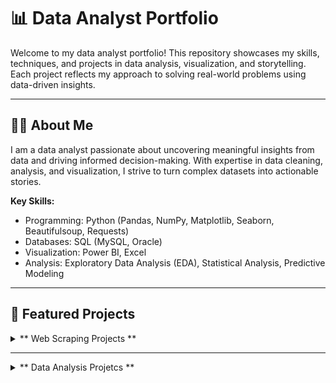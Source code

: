 # 📊 Data Analyst Portfolio

Welcome to my data analyst portfolio! This repository showcases my skills, techniques, and projects in data analysis, visualization, and storytelling. Each project reflects my approach to solving real-world problems using data-driven insights.

---

## 🧑‍💻 About Me

I am a data analyst passionate about uncovering meaningful insights from data and driving informed decision-making. With expertise in data cleaning, analysis, and visualization, I strive to turn complex datasets into actionable stories.

**Key Skills:**
- Programming: Python (Pandas, NumPy, Matplotlib, Seaborn, Beautifulsoup, Requests)
- Databases: SQL (MySQL, Oracle)
- Visualization:  Power BI, Excel
- Analysis: Exploratory Data Analysis (EDA), Statistical Analysis, Predictive Modeling

---

## 🌟 Featured Projects

<details>
  <summary>** Web Scraping Projects **</summary>

  ### **1. Web Scraping Quotes**
  - **Description:** This script scrapes quotes, their authors, and tags from the website 'https://quotes.toscrape.com'. 
      The data is saved into a CSV file named 'quotes.csv'. This is my first attempt at web scraping.
  - **Tools Used:** Python (Pandas, Requests, Beautifulsoup)
  - **Key Insights:** 
    - The script demonstrates how to scrape structured data from a website (https://quotes.toscrape.com).
    - Extracts quotes, their respective authors, and associated tags from multiple pages.
    - The collected data is stored in a CSV file (quotes.csv) for further analysis or usage.
  - **Limitations and Areas for Improvement:**
    - Static Website: Works well for static websites like quotes.toscrape.com, but might need adjustments for dynamic or JavaScript-rendered pages.
    - Error and Timeout Handling: Lacks explicit handling for potential errors like network issues or server timeouts.
  - [Explore Project](https://github.com/0-jagadish-0/jagadish/blob/8e3ba3d19bd8e27d7bd870e3be6025d051d68d11/webscarping%20quotes/quotes.py)

  ---

  ### **2. Web Scraping countries_population**
  - **Description:** This project involves web scraping country population data from the Wikipedia page:
      https://en.wikipedia.org/wiki/List_of_countries_and_dependencies_by_population.
      The script extracts tabular data, including the rank, country or dependency name, population, and other relevant details.
      It stores the data in a structured format using Pandas, enabling further analysis or export to a file format like CSV.
  - **Tools Used:** Python (Pandas, Requests, Beautifulsoup)
  - **Key Techniques Demonstrated:** 
    - Dynamic Header Extraction: The script dynamically extracts headers to adapt to changes in the table's structure on the webpage.
    - Handling HTML Tables: Iterates through rows and columns to capture clean, usable data.
    - Data Formatting: Strips extra whitespace for a polished and consistent dataset.
  - **Conclusion:**
    - This project highlights the basics of web scraping, dynamic data extraction, and data structuring using Python.
     The output can be applied to various analytical tasks or saved for future reference. It provides a robust framework for extracting structured data from 
     similar tables on other webpages.
  - [Explore Project](https://github.com/0-jagadish-0/jagadish/blob/18447c00ff8e87986042c93f6cdfb1fdf19b3937/web%20scarping%20countries_population/country.py)

  ---

  ### **3. Web Scraping countries_capitals**
  - **Description:** This project demonstrates how to scrape tabular data from a Wikipedia page and process it into a structured format using Python.
     The data collected includes a list of countries and their capitals in native languages, which is saved in a CSV file for further analysis or sharing.
  - **Tools Used:** Python (Pandas, Requests, Beautifulsoup)
  - **Challenges Solved:** 
    - Extracting multi-table data from HTML.
    - Cleaning and structuring unformatted web data into a readable format.
    - Managing dynamic or inconsistent HTML structures.
  - **Potential Applications:**
    - Automating data collection from public web pages.
    - Creating datasets for research or data analysis projects.
    - Serving as a foundational skill for larger web scraping projects.
  - [Explore Project](https://github.com/0-jagadish-0/jagadish/blob/4ca8198cf1ec988c22674a3e3b460f49e7c2c94d/web%20scarping%20countries_capitals/captials.py)

  ---

  ### **4. Web Scraping cricketers_data**
  - **Description:** This project involves creating a web scraping script to extract a comprehensive list of cricket players from a statistics website, categorized alphabetically.
     The scraped data is processed and stored in a structured format using pandas and saved as a CSV file. This project showcases proficiency in web scraping, data parsing, and storage using Python.
  - **Tools Used:** Python (Pandas, Requests, Beautifulsoup)
  - **Key Features:** 
    - Dynamic URL Handling: Iterates through URLs for all alphabetical categories (A-Z).
    - Data Extraction: Scrapes player names and related details from the target website.
    - HTML Parsing: Utilizes Beautiful Soup to identify and extract data from specific table structures.
    - Data Storage: Converts extracted data into a pandas DataFrame and saves it as a CSV file
  - **Skills Demonstrated:**
    - Web scraping using Beautiful Soup.
    - Efficient data handling and storage using pandas.
    - Automating tasks with Python.
    - Working with HTML and identifying specific elements (e.g., tables).
  - [Explore Project](https://github.com/0-jagadish-0/jagadish/blob/905868aaab5e36aa4a3df844466a83b85febb0df/web%20scarping%20cricket_players_data/circket_players.py)

  ---

  ### **5. Web Scraping olympics_data**
  - **Description:** his project is a Python-based web scraping script designed to extract Olympic medal data from the Olympedia website.
     The script automates the process of gathering structured information from multiple pages and organizes the data into a well-formatted CSV file.
    A key highlight of this project is the inclusion of robust error handling for the first time, making the scraping process more reliable and efficient.
  - **Tools Used:** Python (Pandas, Requests, Beautifulsoup)
  - **Key Features:** 
    - Dynamic Page Navigation: Automatically iterates through multiple pages to scrape data.
    - Error Handling: Implemented error handling for the first time, enabling the script to gracefully handle:
       Missing pages (e.g., skips pages 27 and 28).
       HTTP errors like 404 (Not Found) and other non-200 responses.
       Network-related exceptions (e.g., timeouts).
    - Data Normalization: Ensures consistent column structure across all scraped data.
    - CSV Export: Saves the cleaned and structured data into a CSV file for analysis and sharing.
  - **Challenges Solved:**
    - Successfully addressed missing data pages.
    - Implemented error handling to manage HTTP and network-related issues.
    - Dynamically adjusted column structures for inconsistent table rows.
  - [Explore Project](https://github.com/0-jagadish-0/jagadish/blob/7bb2883fd437df71236f0bdeb8a088f41d91f552/web%20scarping%20oplympics%20data/main.py)

</details>

---
<details>
  <summary>** Data Analysis Projetcs **</summary>

  ### **1. Titanic Survivors Analysis**
  - **Description:** In this project, we perform a comprehensive analysis of the Titanic dataset to explore survival rates based on various factors such as class, gender, age, and embarkation port.
     The dataset is cleaned by handling missing values and then analyzed to determine patterns that might have influenced passengers' chances of survival.
    The results are visualized through different plots to provide a clear understanding of how each factor impacted survival on the Titanic.
  - **Tools Used:** Python (Pandas, Numpy, Seaborn, Matplotlib)
  - **Visualiations:** 
    - Created five key visualizations to highlight insights:
    - Overall Survivors: Bar chart showing the percentage of survivors versus non-survivors.
    - Survivors by Gender: Comparison of survival rates between males and females, highlighting significant gender differences.
    - Survivors by Age Group: Age groups (e.g., children, adults, elderly) and their respective survival rates visualized using a histogram or box plot.
    - Survivors by Class: A breakdown of survival rates across first, second, and third-class passengers using a bar plot.
    - Survivors by Embarkation Port: Analysis of survival rates based on the embarkation ports (Southampton, Cherbourg, Queenstown) using a bar or pie chart.
  - **Challenges Solved:**
    - Handling Missing Data: Applied techniques like imputation and exclusion for missing values in the age and embarkation columns.
    - Balancing Data for Visualization: Used percentage-based normalization to avoid misleading interpretations due to class imbalances.
  - **Skills Demonstrated:**
    - Data preprocessing and cleaning.
    - Data analysis and interpretation.
    - Data visualization using Seaborn and Matplotlib.
    - Communicating findings effectively through visual and textual narratives.
  - [Explore Project](https://github.com/0-jagadish-0/jagadish/blob/b69bc9c0b4b810d1510cd95e4ecb688694947e53/Data%20Anlysis%20Titanic%20Survivors/main.ipynb)
  - 
  ### **2. Simple Trading Strategy Using Facebook stock data**
  - **Description:** This project demonstrates a simple trading strategy using historical stock data for Facebook (Meta Platforms).
      The strategy leverages moving averages to generate buy signals and evaluates the overall performance of the strategy over time.
      It is designed to help understand basic financial analysis concepts and Python programming for data manipulation and visualization.
  - **Tools Used:** Python (Pandas, Numpy, Seaborn, Matplotlib)
  - **Key Features:** 
    - Interactive Visualization: Easily interpretable charts highlighting the strategy’s signals.
    - Customizable Strategy: Modify the moving average parameters to test different trading strategies.
    - Beginner-Friendly Code: Clear, well-documented code for ease of understanding and learning.
  - **Skills Demonstrated:**
    - Data preprocessing and cleaning.
    - Data analysis and interpretation.
    - Data visualization using Seaborn and Matplotlib.
    - Communicating findings effectively through visual and textual narratives.
  - [Explore Project](https://github.com/0-jagadish-0/jagadish/blob/a013dddd8c3e1f741487c1380ebe649319f48cee/facebook%20stock%20strategy/main.ipynb)
  
<details>  
---
  <details>
  <summary>** Dash Boards**</summary>

  ### **1. Customer_analysis dashboard**
  - **Description:** This project demonstrates a simple trading strategy using historical stock data for Facebook (Meta Platforms).
      The strategy leverages moving averages to generate buy signals and evaluates the overall performance of the strategy over time.
      It is designed to help understand basic financial analysis concepts and Python programming for data manipulation and visualization.
  - **Tools Used:** Python (Pandas, Numpy, Seaborn, Matplotlib)
  - **Key Features:** 
    - Interactive Visualization: Easily interpretable charts highlighting the strategy’s signals.
    - Customizable Strategy: Modify the moving average parameters to test different trading strategies.
    - Beginner-Friendly Code: Clear, well-documented code for ease of understanding and learning.
  - **Skills Demonstrated:**
    - Data preprocessing and cleaning.
    - Data analysis and interpretation.
    - Data visualization using Seaborn and Matplotlib.
    - Communicating findings effectively through visual and textual narratives.
  - [Explore Project](https://public.tableau.com/views/customeranalysis_17378026947060/Dashboard1?:language=en-US&:sid=&:redirect=auth&:display_count=n&:origin=viz_share_link)







  <details>  
---

    
## 📂 Repository Structure

```plaintext
📁 data-analyst-portfolio/
├── 📂 Project 1: web scarping quotes
│   ├── quotes.py
│   └── quotes.csv
├── 📂 Project 2: web scarping countries_population
│   ├── country.py
│   └── countries.csv
├── 📂 Project 3: Web Scraping countries_capitals
│   ├── capital.py
│   ├── caps.csv
├── 📂 Project 4: Web Scraping cricketers_data
│   ├── cricket_palyers.py
│   ├── cricket_palyer.csv
├── 📂 Project 5: Web Scraping olympics_data
│   ├── main.py
│   ├── olympics_data.csv
├── 📂 Project 6: Data Anlysis Titanic Survivors
│   ├── main.ipynb
│   ├── tested.csv
├── 📂 Project 7: facebook stock strategy
│   ├── main.ipynb
│   ├── FB.csv
├── README.md
```
